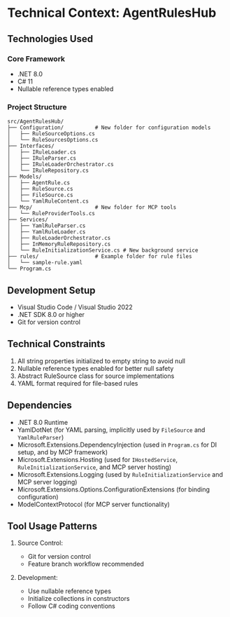 # Technical Context: AgentRulesHub

## Technologies Used

### Core Framework
- .NET 8.0
- C# 11
- Nullable reference types enabled

### Project Structure
```
src/AgentRulesHub/
├── Configuration/          # New folder for configuration models
│   ├── RuleSourceOptions.cs
│   └── RuleSourcesOptions.cs
├── Interfaces/
│   ├── IRuleLoader.cs
│   ├── IRuleParser.cs
│   ├── IRuleLoaderOrchestrator.cs
│   └── IRuleRepository.cs
├── Models/
│   ├── AgentRule.cs
│   ├── RuleSource.cs
│   ├── FileSource.cs
│   └── YamlRuleContent.cs
├── Mcp/                    # New folder for MCP tools
│   └── RuleProviderTools.cs
├── Services/
│   ├── YamlRuleParser.cs
│   ├── YamlRuleLoader.cs
│   ├── RuleLoaderOrchestrator.cs
│   ├── InMemoryRuleRepository.cs
│   └── RuleInitializationService.cs # New background service
├── rules/                  # Example folder for rule files
│   └── sample-rule.yaml
└── Program.cs
```

## Development Setup
- Visual Studio Code / Visual Studio 2022
- .NET SDK 8.0 or higher
- Git for version control

## Technical Constraints
1. All string properties initialized to empty string to avoid null
2. Nullable reference types enabled for better null safety
3. Abstract RuleSource class for source implementations
4. YAML format required for file-based rules

## Dependencies
- .NET 8.0 Runtime
- YamlDotNet (for YAML parsing, implicitly used by `FileSource` and `YamlRuleParser`)
- Microsoft.Extensions.DependencyInjection (used in `Program.cs` for DI setup, and by MCP framework)
- Microsoft.Extensions.Hosting (used for `IHostedService`, `RuleInitializationService`, and MCP server hosting)
- Microsoft.Extensions.Logging (used by `RuleInitializationService` and MCP server logging)
- Microsoft.Extensions.Options.ConfigurationExtensions (for binding configuration)
- ModelContextProtocol (for MCP server functionality)

## Tool Usage Patterns
1. Source Control:
   - Git for version control
   - Feature branch workflow recommended

2. Development:
   - Use nullable reference types
   - Initialize collections in constructors
   - Follow C# coding conventions
